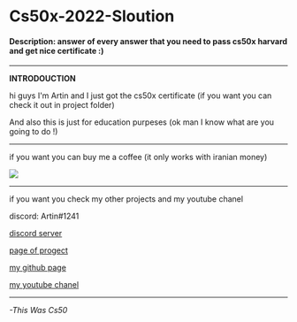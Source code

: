 # Cs50x-2022-Sloution
#### Description: answer of every answer that you need to pass cs50x harvard and get nice certificate :)


****
**INTRODOUCTION**

hi guys I'm Artin and I just got the cs50x certificate (if you want you can check it out in project folder)

And also this is just for education purpeses (ok man I know what are you going to do !)

****
if you want you can buy me a coffee (it only works with iranian money)

<a href="https://coffeebede.ir/buycoffee/time.to.code.with.me"><img class="img-fluid" src="https://coffeebede.ir/DashboardTemplateV2/app-assets/images/banner/default-yellow.svg" /></a>

****

if you want you check my other projects and my youtube chanel 

discord: Artin#1241

[discord server](https://discord.gg/4gYgnustX3)

[page of progect](https://github.com/Artinnavidgoli/cs50x-2022-sloution)

[my github page](https://github.com/Artinnavidgoli)

[my youtube chanel](https://www.youtube.com/channel/UCunxVBWNJo3RXC_BNu2s4rw)

****
*-This Was Cs50*
